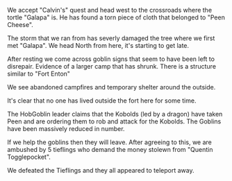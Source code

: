 We accept "Calvin's" quest and head west to the crossroads where the tortle "Galapa" is. He has found a torn piece of cloth that belonged to "Peen Cheese".

The storm that we ran from has severly damaged the tree where we first met "Galapa". We head North from here, it's starting to get late. 

After resting we come across goblin signs that seem to have been left to disrepair. Evidence of a larger camp that has shrunk. There is a structure similar to "Fort Enton"

We see abandoned campfires and temporary shelter around the outside.

It's clear that no one has lived outside the fort here for some time. 

The HobGoblin leader claims that the Kobolds (led by a dragon) have taken Peen and are ordering them to rob and attack for the Kobolds. The Goblins have been massively reduced in number. 

If we help the goblins then they will leave. After agreeing to this, we are ambushed by 5 tieflings who demand the money stolewn from "Quentin Togglepocket".

We defeated the Tieflings and they all appeared to teleport away. 